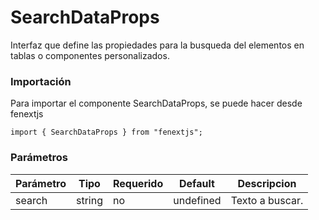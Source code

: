 # SearchDataProps

Interfaz que define las propiedades para la busqueda del elementos en tablas o componentes personalizados.

### Importación

Para importar el componente SearchDataProps, se puede hacer desde fenextjs

```tsx copy
import { SearchDataProps } from "fenextjs";
```

### Parámetros

| Parámetro | Tipo | Requerido | Default | Descripcion |
| --------- | ---- | --------- | ------- | ----------- |
| search | string | no | undefined | Texto a buscar. |
